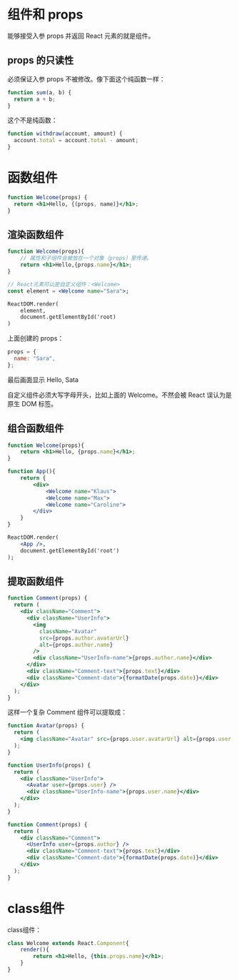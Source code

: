 # 组件和 props

能够接受入参 props 并返回 React 元素的就是组件。

## props 的只读性

必须保证入参 props 不被修改。像下面这个纯函数一样：

```jsx
function sum(a, b) {
  return a + b;
}
```

这个不是纯函数：

```jsx
function withdraw(accoumt, amount) {
  account.total = account.total - amount;
}
```

# 函数组件

```jsx
function Welcome(props) {
  return <h1>Hello, {(props, name)}</h1>;
}
```

## 渲染函数组件

```jsx
function Welcome(props){
    // 属性和子组件会被放在一个对象（props）里传递。
    return <h1>Hello,{props.name}</h1>;
}

// React元素可以是自定义组件：<Welcome>
const element = <Welcome name="Sara">;

ReactDOM.render(
    element,
    document.getElementById('root)
)
```

上面创建的 props：

```jsx
props = {
  name: "Sara",
};
```

最后画面显示 Hello, Sata

自定义组件必须大写字母开头，比如上面的 Welcome。不然会被 React 误认为是原生 DOM 标签。

## 组合函数组件

```jsx
function Welcome(props){
    return <h1>Hello, {props.name}</h1>;
}

function App(){
    return {
        <div>
            <Welcome name="Klaus">
            <Welcome name="Max">
            <Welcome name="Caroline">
        </div>
    }
}

ReactDOM.render(
    <App />,
    document.getElementById('root')
);
```

## 提取函数组件

```jsx
function Comment(props) {
  return (
    <div className="Comment">
      <div className="UserInfo">
        <img
          className="Avatar"
          src={props.author.avatarUrl}
          alt={props.author.name}
        />
        <div className="UserInfo-name">{props.author.name}</div>
      </div>
      <div className="Comment-text">{props.text}</div>
      <div className="Comment-date">{formatDate(props.date)}</div>
    </div>
  );
}
```

这样一个复杂 Comment 组件可以提取成：

```jsx
function Avatar(props) {
  return (
    <img className="Avatar" src={props.user.avatarUrl} alt={props.user.name} />
  );
}

function UserInfo(props) {
  return (
    <div className="UserInfo">
      <Avatar user={props.user} />
      <div className="UserInfo-name">{props.user.name}</div>
    </div>
  );
}

function Comment(props) {
  return (
    <div className="Comment">
      <UserInfo user={props.author} />
      <div className="Comment-text">{props.text}</div>
      <div className="Comment-date">{formatDate(props.date)}</div>
    </div>
  );
}
```

# class组件
class组件：
```jsx
class Welcome extends React.Component{
    render(){
        return <h1>Hello, {this.props.name}</h1>;
    }
}
```